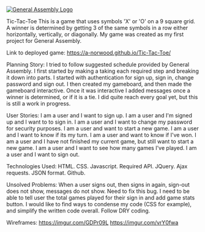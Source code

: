[![General Assembly Logo](https://camo.githubusercontent.com/1a91b05b8f4d44b5bbfb83abac2b0996d8e26c92/687474703a2f2f692e696d6775722e636f6d2f6b6538555354712e706e67)](https://generalassemb.ly/education/web-development-immersive)

Tic-Tac-Toe
This is a game that uses symbols 'X' or 'O' on a 9 square grid. A winner is determined by getting 3 of the same symbols in a row either horizontally, vertically, or diagonally. My game was created as my first project for General Assembly.

Link to deployed game:
https://a-norwood.github.io/Tic-Tac-Toe/

Planning Story:
I tried to follow suggested schedule provided by General Assembly. I first started by making a taking each required step and breaking it down into parts. I started with authentication for sign up, sign in, change password and sign out. I then created my gameboard, and then made the gameboard interactive. Once it was interactive I added messages once a winner is determined, or if it is a tie. I did quite reach every goal yet, but this is still a work in progress.

User Stories:
I am a user and I want to sign up.
I am a user and I'm signed up and I want to to sign in.
I am a user and I want to change my password for security purposes.
I am a user and want to start a new game.
I am a user and I want to know if its my turn.
I am a user and want to know if I've won.
I am a user and I have not finished my current game, but still want to start a new game.
I am a user and I want to see how many games I've played.
I am a user and I want to sign out.

Technologies Used:
HTML. CSS. Javascript. Required API. JQuery. Ajax requests. JSON format. Github.


Unsolved Problems:
When a user signs out, then signs in again, sign-out does not show, messages do not show. Need to fix this bug.
I need to be able to tell user the total games played for their sign in and add game stats button.
I would like to find ways to condense my code (CSS for example), and simplify the written code overall. Follow DRY coding.

Wireframes:
https://imgur.com/GDPr09L
https://imgur.com/vrY0fwa
